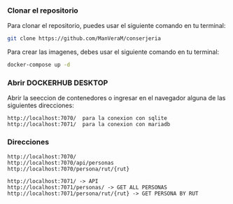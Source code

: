 ### Clonar el repositorio

Para clonar el repositorio, puedes usar el siguiente comando en tu terminal:

```bash
git clone https://github.com/ManVeraM/conserjeria
```

Para crear las imagenes, debes usar el siguiente comando en tu terminal:

```bash
docker-compose up -d 
```

### Abrir DOCKERHUB DESKTOP

Abrir la seeccion de contenedores o ingresar en el navegador alguna de las siguientes direcciones:

```
http://localhost:7070/  para la conexion con sqlite
http://localhost:7071/  para la conexion con mariadb
```

### Direcciones

```
http://localhost:7070/ 
http://localhost:7070/api/personas
http://localhost:7070/persona/rut/{rut}
```
```
http://localhost:7071/ -> API
http://localhost:7071/personas/ -> GET ALL PERSONAS
http://localhost:7071/persona/rut/{rut} -> GET PERSONA BY RUT
```
